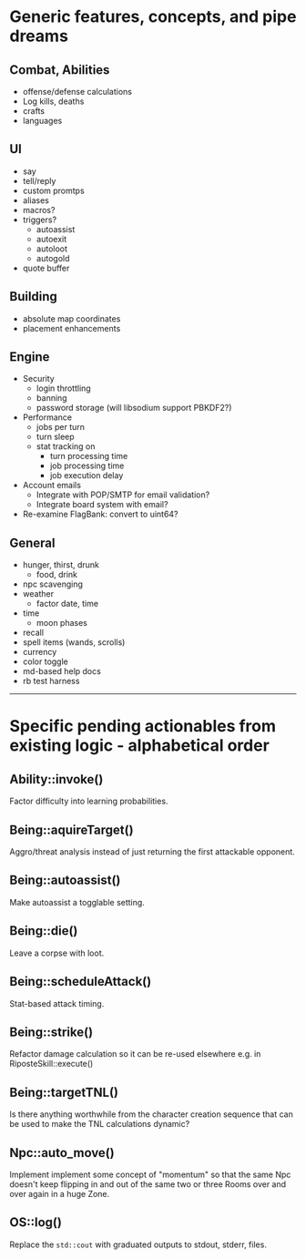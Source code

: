 # Generic features, concepts, and pipe dreams

## Combat, Abilities
  * offense/defense calculations
  * Log kills, deaths
  * crafts
  * languages

## UI
  * say
  * tell/reply
  * custom promtps
  * aliases
  * macros?
  * triggers?
    * autoassist
    * autoexit
    * autoloot
    * autogold
  * quote buffer

## Building
  * absolute map coordinates
  * placement enhancements

## Engine
  * Security
    * login throttling
    * banning
    * password storage (will libsodium support PBKDF2?)
  * Performance
    * jobs per turn
    * turn sleep
    * stat tracking on
      * turn processing time
      * job processing time
      * job execution delay
  * Account emails
    * Integrate with POP/SMTP for email validation?
    * Integrate board system with email?
  * Re-examine FlagBank: convert to uint64?

## General
  * hunger, thirst, drunk
    * food, drink
  * npc scavenging
  * weather
    * factor date, time
  * time
    * moon phases
  * recall
  * spell items (wands, scrolls)
  * currency
  * color toggle
  * md-based help docs
  * rb test harness

---

# Specific pending actionables from existing logic - alphabetical order

## Ability::invoke()

Factor difficulty into learning probabilities.

## Being::aquireTarget()

Aggro/threat analysis instead of just returning the first attackable opponent.

## Being::autoassist()

Make autoassist a togglable setting.

## Being::die()

Leave a corpse with loot.

## Being::scheduleAttack()

Stat-based attack timing.

## Being::strike()

Refactor damage calculation so it can be re-used elsewhere e.g. in RiposteSkill::execute()

## Being::targetTNL()

Is there anything worthwhile from the character creation sequence that can be used to make the TNL calculations dynamic?

## Npc::auto_move()

Implement implement some concept of "momentum" so that the same Npc doesn't keep flipping in and out of the same two or three Rooms over and over again in a huge Zone.

## OS::log()
Replace the `std::cout` with graduated outputs to stdout, stderr, files.

